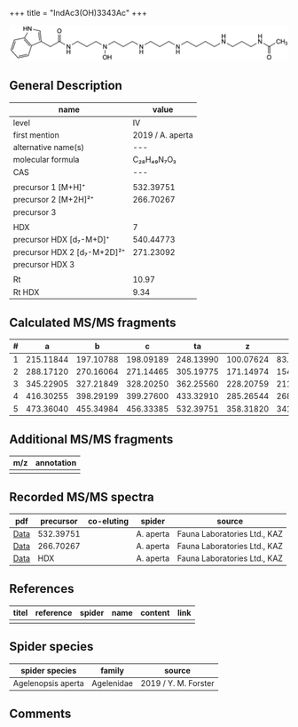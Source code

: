 +++
title = "IndAc3(OH)3343Ac"
+++

![](/img/IndAc3(OH)3343Ac.png)

## General Description

| name                        | value            |
|-----------------------------|------------------|
| level                       | IV               |
| first mention               | 2019 / A. aperta |
| alternative name(s)         | ---              |
| molecular formula           | C₂₈H₄₉N₇O₃       |
| CAS                         | ---              |
|                             |                  |
| precursor 1 [M+H]⁺          | 532.39751        |
| precursor 2 [M+2H]²⁺        | 266.70267        |
| precursor 3                 |                  |
|                             |                  |
| HDX                         | 7                |
| precursor HDX   [d₇-M+D]⁺   | 540.44773        |
| precursor HDX 2 [d₇-M+2D]²⁺ | 271.23092        |
| precursor HDX 3             |                  |
|                             |                  |
| Rt                          | 10.97            |
| Rt HDX                      | 9.34             |

## Calculated MS/MS fragments

| # | a         | b         | c         | ta        | z         | y         | tz        |
|---|-----------|-----------|-----------|-----------|-----------|-----------|-----------|
| 1 | 215.11844 | 197.10788 | 198.09189 | 248.13990 | 100.07624 | 83.04969  | 117.10279 |
| 2 | 288.17120 | 270.16064 | 271.14465 | 305.19775 | 171.14974 | 154.12319 | 188.17629 |
| 3 | 345.22905 | 327.21849 | 328.20250 | 362.25560 | 228.20759 | 211.18104 | 245.23414 |
| 4 | 416.30255 | 398.29199 | 399.27600 | 433.32910 | 285.26544 | 268.23889 | 318.28690 |
| 5 | 473.36040 | 455.34984 | 456.33385 | 532.39751 | 358.31820 | 341.29165 | 375.34475 |

## Additional MS/MS fragments

| m/z       | annotation |
|-----------|------------|
|           |            |

## Recorded MS/MS spectra

| pdf                                                   | precursor | co-eluting | spider    | source                       |
|-------------------------------------------------------|-----------|------------|-----------|------------------------------|
| [Data](/pdf/A-aperta/532_IndAc3(OH)3343Ac_Aa.pdf)     | 532.39751 |            | A. aperta | Fauna Laboratories Ltd., KAZ |
| [Data](/pdf/A-aperta/532_IndAc3(OH)3343Ac_Aa_2.pdf)   | 266.70267 |            | A. aperta | Fauna Laboratories Ltd., KAZ |
| [Data](/pdf/A-aperta/532_IndAc3(OH)3343Ac_Aa_HDX.pdf) | HDX       |            | A. aperta | Fauna Laboratories Ltd., KAZ |

## References

| titel     | reference   | spider    | name   | content  | link |
|-----------|-------------|-----------|--------|----------|-----|
|           |             |           |        |          |     |

## Spider species

| spider species     | family     | source               |
|--------------------|------------|----------------------|
| Agelenopsis aperta | Agelenidae | 2019 / Y. M. Forster |

## Comments
